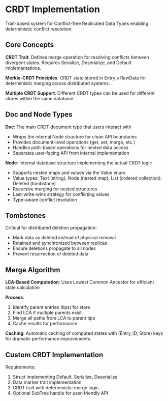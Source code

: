 # CRDT Implementation

Trait-based system for Conflict-free Replicated Data Types enabling deterministic conflict resolution.

## Core Concepts

**CRDT Trait**: Defines merge operation for resolving conflicts between divergent states. Requires Serialize, Deserialize, and Default implementations.

**Merkle-CRDT Principles**: CRDT state stored in Entry's RawData for deterministic merging across distributed systems.

**Multiple CRDT Support**: Different CRDT types can be used for different stores within the same database.

## Doc and Node Types

**Doc**: The main CRDT document type that users interact with

- Wraps the internal Node structure for clean API boundaries
- Provides document-level operations (get, set, merge, etc.)
- Handles path-based operations for nested data access
- Separates user-facing API from internal implementation

**Node**: Internal database structure implementing the actual CRDT logic

- Supports nested maps and values via the Value enum
- Value types: Text (string), Node (nested map), List (ordered collection), Deleted (tombstone)
- Recursive merging for nested structures
- Last-write-wins strategy for conflicting values
- Type-aware conflict resolution

## Tombstones

Critical for distributed deletion propagation:

- Mark data as deleted instead of physical removal
- Retained and synchronized between replicas
- Ensure deletions propagate to all nodes
- Prevent resurrection of deleted data

## Merge Algorithm

**LCA-Based Computation**: Uses Lowest Common Ancestor for efficient state calculation

**Process**:

1. Identify parent entries (tips) for store
2. Find LCA if multiple parents exist
3. Merge all paths from LCA to parent tips
4. Cache results for performance

**Caching**: Automatic caching of computed states with (Entry_ID, Store) keys for dramatic performance improvements.

## Custom CRDT Implementation

Requirements:

1. Struct implementing Default, Serialize, Deserialize
2. Data marker trait implementation
3. CRDT trait with deterministic merge logic
4. Optional SubTree handle for user-friendly API

